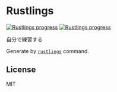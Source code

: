 # Rustlings

[![Rustlings progress](https://github.com/kokuu-wakayuki/rustlings/actions/workflows/rustlings-check.yml/badge.svg)](https://github.com/kokuu-wakayuki/rustlings/actions/workflows/rustlings-check.yml)
[![Rustlings progress](https://byob.yarr.is/kokuu-wakayuki/rustlings/progress)](https://github.com/kokuu-wakayuki/rustlings/actions/workflows/rustlings-check.yml)

自分で練習する

Generate by [`rustlings`](https://rustlings.cool/) command.

## License

MIT
